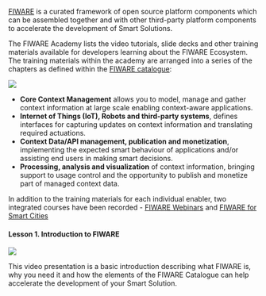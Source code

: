 [FIWARE](https://www.fiware.org) is a curated framework of open source platform components which can be assembled
together and with other third-party platform components to accelerate the development of Smart Solutions.

The FIWARE Academy lists the video tutorials, slide decks and other training materials available for developers learning
about the FIWARE Ecosystem. The training materials within the academy are arranged into a series of the chapters as
defined within the [FIWARE catalogue](https://www.fiware.org/developers/catalogue/):

![](https://fiware.github.io/catalogue/img/catalogue.png)

-   **Core Context Management** allows you to model, manage and gather context information at large scale enabling
    context-aware applications.
-   **Internet of Things (IoT), Robots and third-party systems**, defines interfaces for capturing updates on context
    information and translating required actuations.
-   **Context Data/API management, publication and monetization**, implementing the expected smart behaviour of
    applications and/or assisting end users in making smart decisions.
-   **Processing, analysis and visualization** of context information, bringing support to usage control and the
    opportunity to publish and monetize part of managed context data.

In addition to the training materials for each individual enabler, two integrated courses have been recorded -
[FIWARE Webinars](integrated-courses/webinars.md) and [FIWARE for Smart Cities](integrated-courses/smart-cities.md)

<h4>Lesson 1. Introduction to FIWARE</h4>

[![](http://img.youtube.com/vi/97JsnnpPLrA/0.jpg)](https://www.youtube.com/watch?v=97JsnnpPLrA "Introduction")

This video presentation is a basic introduction describing what FIWARE is, why you need it and how the elements of the
FIWARE Catalogue can help accelerate the development of your Smart Solution.
